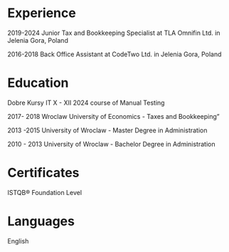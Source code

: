 <!DOCTYPE html>
<html>
<body>

<h1>Experience</h1>
<p>2019-2024 Junior Tax and Bookkeeping Specialist at TLA Omnifin Ltd. in Jelenia Gora, Poland</p>
<p>2016-2018 Back Office Assistant at CodeTwo Ltd. in Jelenia Gora, Poland</p>

<h1>Education</h1>
<p> Dobre Kursy IT
X - XII 2024 
  course of Manual Testing</p>
<p> 2017- 2018 Wroclaw University of Economics - Taxes and Bookkeeping”</p>
<p> 2013 -2015 University of Wroclaw - Master Degree in Administration</p>
<p> 2010 - 2013 University of Wroclaw - Bachelor Degree in Administration</p>

<h1>Certificates</h1>
<p> ISTQB® Foundation Level</p>

<h1>Languages</h1>
<p> English</p>

</body>
</html>
